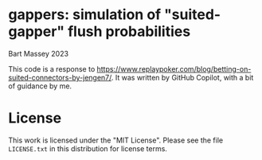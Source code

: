 # gappers: simulation of "suited-gapper" flush probabilities
Bart Massey 2023

This code is a response to
<https://www.replaypoker.com/blog/betting-on-suited-connectors-by-jengen7/>. It
was written by GitHub Copilot, with a bit of guidance by me.

# License

This work is licensed under the "MIT License". Please see the file
`LICENSE.txt` in this distribution for license terms.
